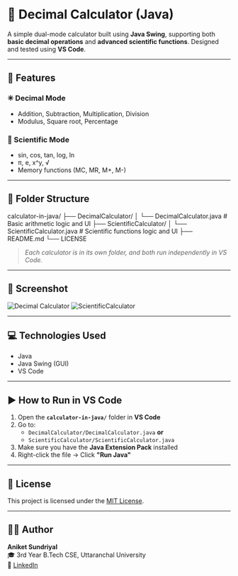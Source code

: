 # 🔢 Decimal Calculator (Java)

A simple dual-mode calculator built using **Java Swing**, supporting both **basic decimal operations** and **advanced scientific functions**. Designed and tested using **VS Code**.

---

## 🎯 Features

### ✳ Decimal Mode
- Addition, Subtraction, Multiplication, Division
- Modulus, Square root, Percentage

### 🔬 Scientific Mode
- sin, cos, tan, log, ln
- π, e, x^y, √
- Memory functions (MC, MR, M+, M-)

---

## 📂 Folder Structure
calculator-in-java/
├── DecimalCalculator/
│ └── DecimalCalculator.java # Basic arithmetic logic and UI
├── ScientificCalculator/
│ └── ScientificCalculator.java # Scientific functions logic and UI
├── README.md
└── LICENSE

> *Each calculator is in its own folder, and both run independently in VS Code.*

---

## 📸 Screenshot

![Decimal Calculator](https://github.com/user-attachments/assets/4c3b0053-1d6c-4d8d-88ee-86c9468b2cf9)
![ScientificCalculator](https://github.com/user-attachments/assets/129a1cde-bef6-4cc8-8ea7-e75da952eb04)

---

## 💻 Technologies Used
- Java
- Java Swing (GUI)
- VS Code

---

## ▶️ How to Run in VS Code

1. Open the **`calculator-in-java/`** folder in **VS Code**
2. Go to:
   - `DecimalCalculator/DecimalCalculator.java` **or**
   - `ScientificCalculator/ScientificCalculator.java`
3. Make sure you have the **Java Extension Pack** installed
4. Right-click the file → Click **"Run Java"**

---

## 📜 License

This project is licensed under the [MIT License](./LICENSE).

---

## 🙋‍♂️ Author

**Aniket Sundriyal**  
🎓 3rd Year B.Tech CSE, Uttaranchal University  
🔗 [LinkedIn](https://www.linkedin.com/in/aniket-sundriyal)
